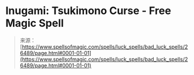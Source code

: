 <!--yml
category: 未分类
date: 2024-06-12 19:14:32
-->

# Inugami: Tsukimono Curse - Free Magic Spell

> 来源：[https://www.spellsofmagic.com/spells/luck_spells/bad_luck_spells/26489/page.html#0001-01-01](https://www.spellsofmagic.com/spells/luck_spells/bad_luck_spells/26489/page.html#0001-01-01)